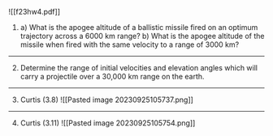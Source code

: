 ![[f23hw4.pdf]]

1) a) What is the apogee altitude of a ballistic missile fired on an optimum trajectory across a 6000 km range? 
   b) What is the apogee altitude of the missile when fired with the same velocity to a range of 3000 km?

---
2) Determine the range of initial velocities and elevation angles which will carry a projectile over a 30,000 km range on the earth.

---
3) Curtis (3.8) 
![[Pasted image 20230925105737.png]]

---
4) Curtis (3.11)
![[Pasted image 20230925105754.png]]
